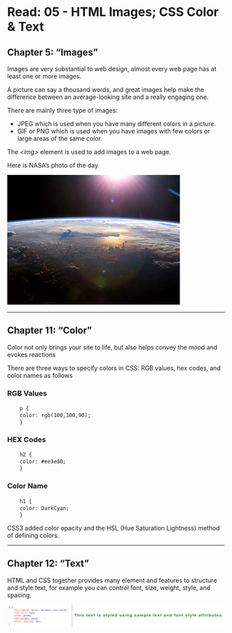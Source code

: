 # Read: 05 - HTML Images; CSS Color & Text

## Chapter 5: “Images”

Images are very substantial to web design, almost every web page has at least one or more images.

A picture can say a thousand words, and great images help make the difference between an average-looking site and a really engaging one.

There are mainly three type of images:
- JPEG which is used when you have many different colors in a picture.
- GIF or PNG which is used when you have images with few colors or large areas of the same color.

The *\<img\>* element is used to add images to a web page.

Here is NASA’s photo of the day

![nasa](nasa.jpeg)

------------------------------------------------------------------------------------------------------------------------------

## Chapter 11: “Color”


Color not only brings your site to life, but also helps 
convey the mood and evokes reactions

There are three ways to specify colors in CSS: 
RGB values, hex codes, and color names as follows

### RGB Values
```
    p {
    color: rgb(100,100,90);
    }
```

### HEX Codes
```
    h2 {
    color: #ee3e80;
    }
```


### Color Name
```
    h1 {
    color: DarkCyan;
    } 
```

CSS3 added color opacity and the HSL (Hue Saturation Lightness) method of defining colors.

------------------------------------------------------------------------------------------------------------------------------


## Chapter 12: “Text”


HTML and CSS together provides many element and features to structure and style text, for example you can control font, size, weight, style, and spacing.

![example](text.PNG)